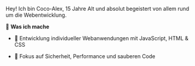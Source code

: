 Hey! Ich bin Coco-Alex, 15 Jahre Alt und absolut begeistert von allem rund um die Webentwicklung.

🚀 **Was ich mache**

- 🧠 Entwicklung individueller Webanwendungen mit JavaScript, HTML & CSS

- 🔐 Fokus auf Sicherheit, Performance und sauberen Code
